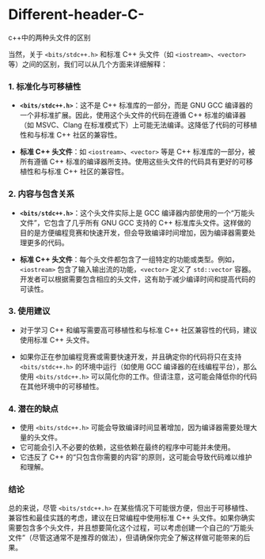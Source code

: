# Different-header-C-
c++中的两种头文件的区别


当然，关于 `<bits/stdc++.h>` 和标准 C++ 头文件（如 `<iostream>`、`<vector>` 等）之间的区别，我们可以从几个方面来详细解释：

### 1. 标准化与可移植性

- **`<bits/stdc++.h>`**：这不是 C++ 标准库的一部分，而是 GNU GCC 编译器的一个非标准扩展。因此，使用这个头文件的代码在遵循 C++ 标准的编译器（如 MSVC、Clang 在标准模式下）上可能无法编译。这降低了代码的可移植性和与标准 C++ 社区的兼容性。

- **标准 C++ 头文件**：如 `<iostream>`、`<vector>` 等是 C++ 标准库的一部分，被所有遵循 C++ 标准的编译器所支持。使用这些头文件的代码具有更好的可移植性和与标准 C++ 社区的兼容性。

### 2. 内容与包含关系

- **`<bits/stdc++.h>`**：这个头文件实际上是 GCC 编译器内部使用的一个“万能头文件”，它包含了几乎所有 GNU GCC 支持的 C++ 标准库头文件。这样做的目的是方便编程竞赛和快速开发，但会导致编译时间增加，因为编译器需要处理更多的代码。

- **标准 C++ 头文件**：每个头文件都包含了一组特定的功能或类型。例如，`<iostream>` 包含了输入输出流的功能，`<vector>` 定义了 `std::vector` 容器。开发者可以根据需要包含相应的头文件，这有助于减少编译时间和提高代码的可读性。

### 3. 使用建议

- 对于学习 C++ 和编写需要高可移植性和与标准 C++ 社区兼容性的代码，建议使用标准 C++ 头文件。

- 如果你正在参加编程竞赛或需要快速开发，并且确定你的代码将只在支持 `<bits/stdc++.h>` 的环境中运行（如使用 GCC 编译器的在线编程平台），那么使用 `<bits/stdc++.h>` 可以简化你的工作。但请注意，这可能会降低你的代码在其他环境中的可移植性。

### 4. 潜在的缺点

- 使用 `<bits/stdc++.h>` 可能会导致编译时间显著增加，因为编译器需要处理大量的头文件。
- 它可能会引入不必要的依赖，这些依赖在最终的程序中可能并未使用。
- 它违反了 C++ 的“只包含你需要的内容”的原则，这可能会导致代码难以维护和理解。

### 结论

总的来说，尽管 `<bits/stdc++.h>` 在某些情况下可能很方便，但出于可移植性、兼容性和最佳实践的考虑，建议在日常编程中使用标准 C++ 头文件。如果你确实需要包含多个头文件，并且想要简化这个过程，可以考虑创建一个自己的“万能头文件”（尽管这通常不是推荐的做法），但请确保你完全了解这样做可能带来的后果。
